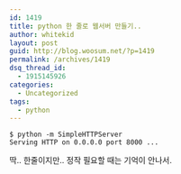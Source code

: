 ```yaml
---
id: 1419
title: python 한 줄로 웹서버 만들기..
author: whitekid
layout: post
guid: http://blog.woosum.net/?p=1419
permalink: /archives/1419
dsq_thread_id:
  - 1915145926
categories:
  - Uncategorized
tags:
  - python
---
```


    $ python -m SimpleHTTPServer  
    Serving HTTP on 0.0.0.0 port 8000 ...  


딱.. 한줄이지만.. 정작 필요할 때는 기억이 안나서.